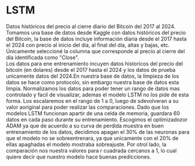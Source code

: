 # LSTM
Datos históricos del precio al cierre diario del Bitcoin del 2017 al 2024.
Tomamos una base de datos desde Kaggle con datos históricos del precio del Bitcoin, la base de datos incluye información diaria desde el 2017 hasta el 2024 con precio al inicio del día, al final del día, altas y bajas, etc. Únicamente seleccioné la columna que corresponde al precio al cierre del día identificada como "Close".  
Los datos para ene entrenamiento incuyen datos historicos del precio del bitcoin (en dolares) desde el 2017 hasta el 2024 y los datos de prueba unicamente datos del 2024.En nuestra base de datos, la limpieza de los datos se hace como protocolo, sin embargo nuestra base de datos esta limpia. 
Normalizamos los datos para poder tener un rango de datos mas controlado y facil de visualizar, ademas el modelo LSTM no los pide de esta forma. Los escalaremos en el rango de 1 a 0, luego de sdevolveran a su valor aoriginal para poder realizar las comparaciones. 
Dado que los modelos LSTM funcionan apartir de una celda de memoria, guardara 60 datos en cada paso durante su entrenamiento. Escogimos el optimizadozor ADAM ya que de acuerdo a su curva de perdida muestra en buen entrenamiento de los datos, decidimos apagan el 30% de las neuronas para que el modelo no se sobreentrenara, ya que unicamente con el 20% de ellas apaghadas el modelo mostraba sobreajuste. Por otrol lado, la comparación nos nuestra valores para r cuadrada cercanos a 1, lo cual quiere decir que nuestro modelo hace buenas predicciones. 
